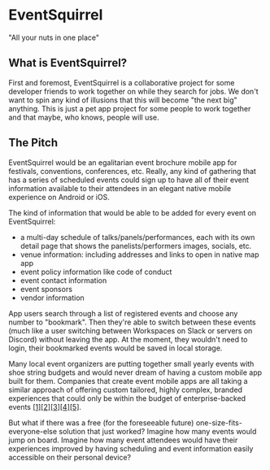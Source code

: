 # EventSquirrel

"All your nuts in one place"

## What is EventSquirrel?

First and foremost, EventSquirrel is a collaborative project for some developer friends to work together on while they search for jobs. We don't want to spin any kind of illusions that this will become "the next big" anything. This is just a pet app project for some people to work together and that maybe, who knows, people will use.  

## The Pitch

EventSquirrel would be an egalitarian event brochure mobile app for festivals, conventions, conferences, etc. Really, any kind of gathering that has a series of scheduled events could sign up to have all of their event information available to their attendees in an elegant native mobile experience on Android or iOS. 

The kind of information that would be able to be added for every event on EventSquirrel:
- a multi-day schedule of talks/panels/performances, each with its own detail page that shows the panelists/performers images, socials, etc.
- venue information: including addresses and links to open in native map app 
- event policy information like code of conduct
- event contact information
- event sponsors
- vendor information

App users search through a list of registered events and choose any number to "bookmark". Then they're able to switch between these events (much like a user switching between Workspaces on Slack or servers on Discord) without leaving the app. At the moment, they wouldn't need to login, their bookmarked events would be saved in local storage. 

Many local event organizers are putting together small yearly events with shoe string budgets and would never dream of having a custom mobile app built for them. Companies that create event mobile apps are all taking a similar approach of offering custom tailored, highly complex, branded experiences that could only be within the budget of enterprise-backed events [[1]](https://spotme.com/product/event-app/)[[2]](https://www.bizzabo.com/product/mobile-event-app)[[3]](https://www.crowdcomms.com/event-technology/)[[4]](https://whova.com/whova-event-app/)[[5]](https://www.app4event.com/conference).  

But what if there was a free (for the foreseeable future) one-size-fits-everyone-else solution that just worked? Imagine how many events would jump on board. Imagine how many event attendees would have their experiences improved by having scheduling and event information easily accessible on their personal device?
